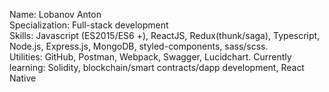 Name: Lobanov Anton  
Specialization: Full-stack development  
Skills: Javascript (ES2015/ES6 +), ReactJS, Redux(thunk/saga), Typescript, Node.js, Express.js, MongoDB, styled-components, sass/scss.   
Utilities: GitHub, Postman, Webpack, Swagger, Lucidchart. 
Currently learning: Solidity, blockchain/smart contracts/dapp development, React Native
